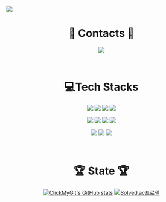 <!-- header -->
<p aling='center'>
  <img src="https://capsule-render.vercel.app/api?type=waving&color=ACBCFF&fontColor=0F1035&height=300&section=header&text=Welcome+to+SangKyun's+Github!&fontSize=40"/>
</p>
<!-- badge --></p>
<h1 align="center"> 🌟 Contacts 🌟 </h1>
<p align='center'>
  <!-- gmail -->
  <img src="https://img.shields.io/badge/sang223237@gmail.com-EA4335?style=flat-square&logo=gmail&logoColor=white"/><br>
</p><br/>
<!-- 기술 스택 -->
<h1 align="center">💻Tech Stacks </h1>
<p align='center'>
  <img src="https://img.shields.io/badge/Java-b07219?style=flat-square&logoColor=white"/>
  <img src="https://img.shields.io/badge/Spring Boot-6DB33F?style=flat-square&logo=springboot&logoColor=white"/>
  <img src="https://img.shields.io/badge/Spring Data JPA-6DB33F?style=flat-square&logoColor=white"/>
  <img src="https://img.shields.io/badge/MySQL-4479A1?style=flat-square&logo=mysql&logoColor=white"/>
</p>
<p align='center'>
  <img src="https://img.shields.io/badge/HTML-E34F26?style=flat-square&logo=html5&logoColor=white"/>
  <img src="https://img.shields.io/badge/CSS3-1572B6?style=flat-square&logo=css3&logoColor=white"/>
  <img src="https://img.shields.io/badge/JavaScript-F7DF1E?style=flat-square&logo=javascript&logoColor=white"/>
  <img src="https://img.shields.io/badge/Tailwind CSS-06B6D4?style=flat-square&logo=tailwindcss&logoColor=white"/>
</p>
<p align='center'>
  <img src="https://img.shields.io/badge/Git-F05032?style=flat-square&logo=git&logoColor=white"/>
  <img src="https://img.shields.io/badge/GitHub-181717?style=flat-square&logo=github&logoColor=white"/>
  <img src="https://img.shields.io/badge/Notion-000000?style=flat-square&logo=notion&logoColor=white"/>
</p><br/>
<h1 align='center'> 🏆 State 🏆 </h1>
<p align='center'>
  <!-- 사용한 언어 순위 카드 -->
  <!-- <img src="https://github-readme-stats.vercel.app/api/top-langs/?username=ClickMyGit&amp;layout=compact&amp;theme=algolia" alt="Top Langs"> -->
  <!-- GitHub Stats Card -->
  <a href="https://github.com/ClickMyGit/github-readme-stats"><img src="https://github-readme-stats.vercel.app/api?username=ClickMyGit&amp;show_icons=true&amp;theme=tokyonight" alt="ClickMyGit&#39;s GitHub stats"></a>
  <!-- solved.ac 프로필 -->
  <a href="https://solved.ac/clickme"><img src="http://mazassumnida.wtf/api/generate_badge?boj=clickme" alt="Solved.ac프로필"></a>
</p>
